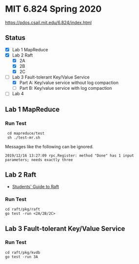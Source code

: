 # MIT 6.824 Spring 2020
https://pdos.csail.mit.edu/6.824/index.html
## Status
- [x] Lab 1 MapReduce
- [x] Lab 2 Raft
    - [x] 2A
    - [x] 2B
    - [x] 2C
- [ ] Lab 3 Fault-tolerant Key/Value Service
    - [x] Part A: Key/value service without log compaction
    - [ ] Part B: Key/value service with log compaction
- [ ] Lab 4

## Lab 1 MapReduce
### Run Test
```
 cd mapreduce/test
 sh ./test-mr.sh
```
Messages like the following can be ignored.
```
2019/12/16 13:27:09 rpc.Register: method "Done" has 1 input parameters; needs exactly three
```
## Lab 2 Raft
- [Students' Guide to Raft](https://thesquareplanet.com/blog/students-guide-to-raft/)
### Run Test
```
cd raft/pkg/raft
go test -run <2A/2B/2C>
```
## Lab 3 Fault-tolerant Key/Value Service
### Run Test
```
cd raft/pkg/kvdb
go test -run 3A
```
